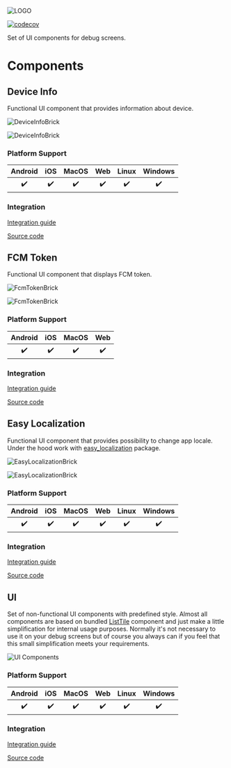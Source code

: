 ![LOGO](https://github.com/touchlane/debug_bricks/raw/master/doc/media/logo.svg)

[![codecov](https://codecov.io/gh/touchlane/debug_bricks/branch/master/graph/badge.svg?token=MIUHAFNRPI)](https://codecov.io/gh/touchlane/debug_bricks)

Set of UI components for debug screens.

# Components

## Device Info

Functional UI component that provides information about device.

![DeviceInfoBrick](https://github.com/touchlane/debug_bricks/raw/master/packages/debug_bricks_device_info/doc/media/device_info_light.png)

![DeviceInfoBrick](https://github.com/touchlane/debug_bricks/raw/master/packages/debug_bricks_device_info/doc/media/device_info_dark.png)

### Platform Support

| Android | iOS | MacOS | Web | Linux | Windows |
| :-----: | :-: | :---: | :-: | :---: | :-----: |
|   ✔️    | ✔️  |  ✔️   | ✔️  |  ✔️   |   ✔️    |

### Integration

[Integration guide](packages/debug_bricks_device_info/README.md)

[Source code](packages/debug_bricks_device_info)

## FCM Token

Functional UI component that displays FCM token.

![FcmTokenBrick](https://github.com/touchlane/debug_bricks/raw/master/packages/debug_bricks_fcm_token/doc/media/fcm_token_light.png)

![FcmTokenBrick](https://github.com/touchlane/debug_bricks/raw/master/packages/debug_bricks_fcm_token/doc/media/fcm_token_dark.png)

### Platform Support

| Android | iOS | MacOS | Web |
| :-----: | :-: | :---: | :-: |
|   ✔️    | ✔️  |  ✔️   | ✔️  |

### Integration

[Integration guide](packages/debug_bricks_fcm_token/README.md)

[Source code](packages/debug_bricks_fcm_token)

## Easy Localization

Functional UI component that provides possibility to change app locale.
Under the hood work with [easy_localization](https://pub.dev/packages/easy_localization)
package.

![EasyLocalizationBrick](https://github.com/touchlane/debug_bricks/raw/master/packages/debug_bricks_easy_localization/doc/media/language_control_light.png)

![EasyLocalizationBrick](https://github.com/touchlane/debug_bricks/raw/master/packages/debug_bricks_easy_localization/doc/media/language_control_dark.png)

### Platform Support

| Android | iOS | MacOS | Web | Linux | Windows |
| :-----: | :-: | :---: | :-: | :---: | :-----: |
|   ✔️    | ✔️  |  ✔️   | ✔️  |  ✔️   |   ✔️    |

### Integration

[Integration guide](packages/debug_bricks_easy_localization/README.md)

[Source code](packages/debug_bricks_easy_localization)

## UI

Set of non-functional UI components with predefined style. Almost all 
components are based on bundled [ListTile](https://api.flutter.dev/flutter/material/ListTile-class.html)
component and just make a little simplification for internal usage purposes. 
Normally it's not necessary to use it on your debug screens but of course you 
always can if you feel that this small simplification meets your requirements.

![UI Components](https://github.com/touchlane/debug_bricks/raw/master/packages/debug_bricks_ui/doc/media/all_dark_light.png)

### Platform Support

| Android | iOS | MacOS | Web | Linux | Windows |
| :-----: | :-: | :---: | :-: | :---: | :-----: |
|   ✔️    | ✔️  |  ✔️   | ✔️  |  ✔️   |   ✔️    |

### Integration

[Integration guide](packages/debug_bricks_ui/README.md)

[Source code](packages/debug_bricks_ui)